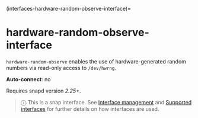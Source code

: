 (interfaces-hardware-random-observe-interface)=
# hardware-random-observe-interface

`hardware-random-observe` enables the use of hardware-generated random numbers via read-only access to `/dev/hwrng`.

 **Auto-connect**: no

Requires snapd version _2.25+_.

> ⓘ  This is a snap interface. See [Interface management](/) and [Supported interfaces](/interfaces/index) for further details on how interfaces are used.

